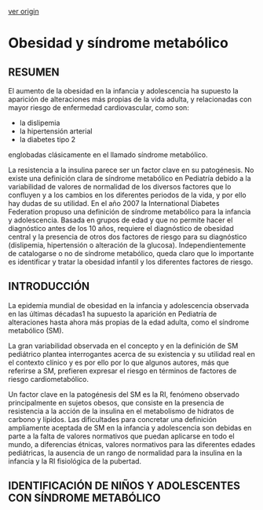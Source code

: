 [ver origin](/docs/documentacion/Obesidad_y_sindrome_metabolico.md)

# Obesidad y síndrome metabólico

## RESUMEN

El aumento de la obesidad en la infancia y adolescencia ha supuesto la aparición de alteraciones más propias de la vida adulta, y relacionadas con mayor riesgo de enfermedad cardiovascular, como son:
- la dislipemia
- la hipertensión arterial
- la diabetes tipo 2

englobadas clásicamente en el llamado síndrome metabólico.

 La resistencia a la insulina parece ser un factor clave en su patogénesis.
 No existe una definición clara de síndrome metabólico en Pediatría debido a la variabilidad de valores de normalidad de los diversos factores que lo confluyen y a los cambios en los diferentes periodos de la vida, y por ello hay dudas de su utilidad.
 En el año 2007 la International Diabetes Federation propuso una definición de síndrome metabólico para la infancia y adolescencia. Basada en grupos de edad y que no permite hacer el diagnóstico antes de los 10 años, requiere el diagnóstico de obesidad central y la presencia de otros dos factores de riesgo para su diagnóstico (dislipemia, hipertensión o alteración de la glucosa).
 Independientemente de catalogarse o no de síndrome metabólico, queda claro que lo importante es identificar y tratar la obesidad infantil y los diferentes factores de riesgo.

 ## INTRODUCCIÓN

 La epidemia mundial de obesidad en la infancia y adolescencia observada en las últimas décadas1 ha supuesto la aparición en Pediatría de alteraciones hasta ahora más propias de la edad adulta, como el síndrome metabólico (SM).

 La gran variabilidad observada en el concepto y en la definición de SM pediátrico plantea interrogantes acerca de su existencia y su utilidad real en el contexto clínico y es por ello por lo que algunos autores, más que referirse a SM, prefieren expresar el riesgo en términos de factores de riesgo cardiometabólico.

 Un factor clave en la patogénesis del SM es la RI, fenómeno observado principalmente en sujetos obesos, que consiste en la presencia de resistencia a la acción de la insulina en el metabolismo de hidratos de carbono y lípidos.
Las dificultades para concretar una definición ampliamente aceptada de SM en la infancia y adolescencia son debidas en parte a la falta de valores normativos que puedan aplicarse en todo el mundo, a diferencias étnicas, valores normativos para las diferentes edades pediátricas, la ausencia de un rango de normalidad para la insulina en la infancia y la RI fisiológica de la pubertad.

 ## IDENTIFICACIÓN DE NIÑOS Y ADOLESCENTES CON SÍNDROME METABÓLICO

 